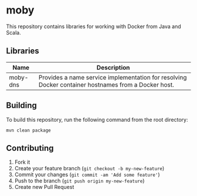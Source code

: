 # moby

This repository contains libraries for working with Docker from Java and Scala.

## Libraries

| Name     | Description                                                                                         |
|----------|-----------------------------------------------------------------------------------------------------|
| moby-dns | Provides a name service implementation for resolving Docker container hostnames from a Docker host. |

## Building

To build this repository, run the following command from the root directory:

```
mvn clean package
```

## Contributing

1. Fork it
1. Create your feature branch (`git checkout -b my-new-feature`)
1. Commit your changes (`git commit -am 'Add some feature'`)
1. Push to the branch (`git push origin my-new-feature`)
1. Create new Pull Request